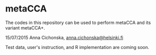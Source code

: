 # metaCCA
The codes in this repository can be used to perform metaCCA
and its variant metaCCA+.

 
15/07/2015 Anna Cichonska, anna.cichonska@helsinki.fi

Test data, user's instruction, and R implementation are coming soon.
